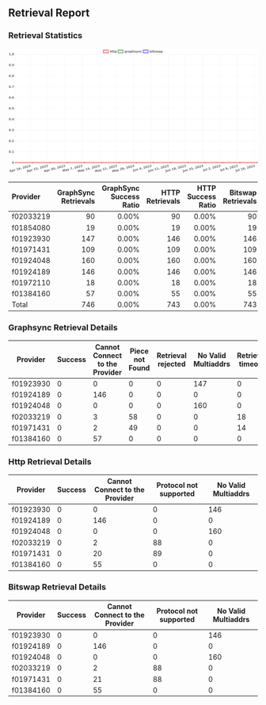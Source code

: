 ## Retrieval Report
### Retrieval Statistics
<img src="https://raw.githubusercontent.com/data-preservation-programs/filplus-checker-assets/main/filecoin-project/filecoin-plus-large-datasets/issues/1064/1689845076901.png"/>

| Provider  | GraphSync Retrievals | GraphSync Success Ratio | HTTP Retrievals | HTTP Success Ratio | Bitswap Retrievals | Bitswap Success Ratio |
| :-------- | -------------------: | ----------------------: | --------------: | -----------------: | -----------------: | --------------------: |
| f02033219 |                   90 |                   0.00% |              90 |              0.00% |                 90 |                 0.00% |
| f01854080 |                   19 |                   0.00% |              19 |              0.00% |                 19 |                 0.00% |
| f01923930 |                  147 |                   0.00% |             146 |              0.00% |                146 |                 0.00% |
| f01971431 |                  109 |                   0.00% |             109 |              0.00% |                109 |                 0.00% |
| f01924048 |                  160 |                   0.00% |             160 |              0.00% |                160 |                 0.00% |
| f01924189 |                  146 |                   0.00% |             146 |              0.00% |                146 |                 0.00% |
| f01972110 |                   18 |                   0.00% |              18 |              0.00% |                 18 |                 0.00% |
| f01384160 |                   57 |                   0.00% |              55 |              0.00% |                 55 |                 0.00% |
| Total     |                  746 |                   0.00% |             743 |              0.00% |                743 |                 0.00% |

### Graphsync Retrieval Details
| Provider  | Success | Cannot Connect to the Provider | Piece not Found | Retrieval rejected | No Valid Multiaddrs | Retrieval timeout | Unconfirmed block transfer | Deal state missing | General retrieval failure |
| --------- | ------- | ------------------------------ | --------------- | ------------------ | ------------------- | ----------------- | -------------------------- | ------------------ | ------------------------- |
| f01923930 | 0       | 0                              | 0               | 0                  | 147                 | 0                 | 0                          | 0                  | 0                         |
| f01924189 | 0       | 146                            | 0               | 0                  | 0                   | 0                 | 0                          | 0                  | 0                         |
| f01924048 | 0       | 0                              | 0               | 0                  | 160                 | 0                 | 0                          | 0                  | 0                         |
| f02033219 | 0       | 3                              | 58              | 0                  | 0                   | 18                | 0                          | 10                 | 1                         |
| f01971431 | 0       | 2                              | 49              | 0                  | 0                   | 14                | 44                         | 0                  | 0                         |
| f01384160 | 0       | 57                             | 0               | 0                  | 0                   | 0                 | 0                          | 0                  | 0                         |

### Http Retrieval Details
| Provider  | Success | Cannot Connect to the Provider | Protocol not supported | No Valid Multiaddrs |
| --------- | ------- | ------------------------------ | ---------------------- | ------------------- |
| f01923930 | 0       | 0                              | 0                      | 146                 |
| f01924189 | 0       | 146                            | 0                      | 0                   |
| f01924048 | 0       | 0                              | 0                      | 160                 |
| f02033219 | 0       | 2                              | 88                     | 0                   |
| f01971431 | 0       | 20                             | 89                     | 0                   |
| f01384160 | 0       | 55                             | 0                      | 0                   |

### Bitswap Retrieval Details
| Provider  | Success | Cannot Connect to the Provider | Protocol not supported | No Valid Multiaddrs |
| --------- | ------- | ------------------------------ | ---------------------- | ------------------- |
| f01923930 | 0       | 0                              | 0                      | 146                 |
| f01924189 | 0       | 146                            | 0                      | 0                   |
| f01924048 | 0       | 0                              | 0                      | 160                 |
| f02033219 | 0       | 2                              | 88                     | 0                   |
| f01971431 | 0       | 21                             | 88                     | 0                   |
| f01384160 | 0       | 55                             | 0                      | 0                   |
